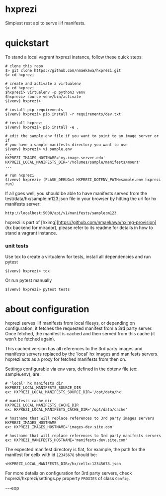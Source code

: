 # hxprezi

Simplest rest api to serve iiif manifests.


# quickstart

To stand a local vagrant hxprezi instance, follow these quick steps:

    # clone this repo
    $> git clone https://github.com/nmaekawa/hxprezi.git
    $> cd hxprezi
    
    # create and activate a virtualenv
    $> cd hxprezi
    $hxprezi> virtualenv -p python3 venv
    $hxprezi> source venv/bin/activate
    $(venv) hxprezi>
    
    # install pip requirements
    $(venv) hxprezi> pip install -r requirements/dev.txt
    
    # install hxprezi
    $(venv) hxprezi> pip install -e .
    
    # edit the sample.env file if you want to point to an image server or if
    # you have a sample manifests directory you want to use
    $(venv) hxprezi> vi sample.env
    ...
    HXPREZI_IMAGES_HOSTNAME='my.image.server.edu'
    HXPREZI_LOCAL_MANIFESTS_DIR='/Volumes/sample/manifests/mount'
    ...
    
    # run hxprezi
    $(venv) hxprezi> (FLASK_DEBUG=1 HXPREZI_DOTENV_PATH=sample.env hxprezi run)

If all goes well, you should be able to have manifests served from the
test/data/hx/sample:m123.json file in your browser by hitting the url for hx
manifests server:

    http://localhost:5000/api/v1/manifests/sample:m123



hxprezi is part of [hximg][https://github.com/nmaekawa/hximg-provision] (hx
backend for mirador), please refer to its readme for details in how to stand a
vagrant instance.


### unit tests

Use tox to create a virtualenv for tests, install all dependencies and run pytest


    $(venv) hxprezi> tox


Or run pytest manually

    $(venv) hxprezi> pytest tests



# about configuration

hxprezi serves iiif manifests from local filesys, or depending on
configuration, it fetches the requested manifest from a 3rd party server. Once
fetched, the manifest is cached and then served from this cache (it won't be
fetched again).

This cached version has all references to the 3rd party images and manifests
servers replaced by the 'local' hx images and manifests servers. hxprezi acts as a
proxy for fetched manifests from then on.

Settings configurable via env vars, defined in the dotenv file (ex:
sample.env), are:

    # 'local' hx manifests dir
    HXPREZI_LOCAL_MANIFESTS_SOURCE_DIR
    ex: HXPREZI_LOCAL_MANIFESTS_SOURCE_DIR='/opt/data/hx'
    
    # manifests cache dir
    HXPREZI_LOCAL_MANIFESTS_CACHE_DIR
    ex: HXPREZI_LOCAL_MANIFESTS_CACHE_DIR='/opt/data/cache'
    
    # hostname that will replace references to 3rd party images servers
    HXPREZI_IMAGES_HOSTNAME
    ex: HXPREZI_IMAGES_HOSTNAME='images-dev.site.com'
    
    # hostname that will replace references to 3rd party manifests servers
    ex: HXPREZI_MANIFESTS_HOSTNAME='manifests-dev.site.com'

The expected manifest directory is flat, for example, the path for the manifest
for cellx with id `12345678` should be:

    <HXPREZI_LOCAL_MANIFESTS_DIR>/hx/cellx:12345678.json


For more details on configuration for 3rd party servers, check
hxprezi/hxprezi/settings.py property `PROXIES` of class `Config`.


---eop


